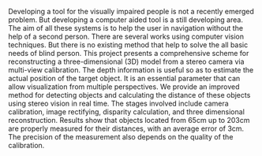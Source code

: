 Developing a tool for the visually impaired people is not a recently emerged problem. But developing a computer aided tool is a still developing area. The aim of all these systems is to help the user in navigation without the help of a second person. There are several works using computer vision techniques. But there is no existing method that help to solve the all basic needs of blind person. This project presents a comprehensive scheme for reconstructing a three-dimensional (3D) model from a stereo camera via multi-view calibration. The depth information is useful so as to estimate the actual position of the target object. It is an essential parameter that can allow visualization from multiple perspectives. We provide an improved method for detecting objects and calculating the distance of these objects using stereo vision in real time. The stages involved include camera calibration, image rectifying, disparity calculation, and three dimensional reconstruction. Results show that objects located from 65cm up to 203cm are properly measured for their distances, with an average error of 3cm. The precision of the measurement also depends on the quality of the calibration.
